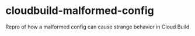 # cloudbuild-malformed-config
Repro of how a malformed config can cause strange behavior in Cloud Build
